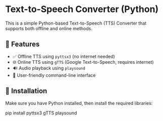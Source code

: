 # Text-to-Speech Converter (Python)

This is a simple Python-based Text-to-Speech (TTS) Converter that supports both offline and online methods.

## 🧰 Features

- ✅ Offline TTS using `pyttsx3` (no internet needed)
- 🌐 Online TTS using `gTTS` (Google Text-to-Speech, requires internet)
- 🔊 Audio playback using `playsound`
- 🎯 User-friendly command-line interface

## 🚀 Installation

Make sure you have Python installed, then install the required libraries:


pip install pyttsx3 gTTS playsound
